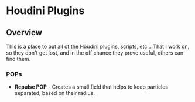 # Houdini Plugins

## Overview
This is a place to put all of the Houdini plugins, scripts, etc… That I work on, so they don't get lost, and in the off chance they prove useful, others can find them.

### POPs
* **Repulse POP** - Creates a small field that helps to keep particles separated, based on their radius.